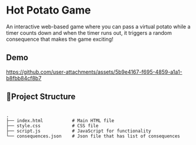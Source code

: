 # Hot Potato Game

An interactive web-based game where you can pass a virtual potato while a timer counts down and when the timer runs out, it triggers a random consequence that makes the game exciting!

## Demo

https://github.com/user-attachments/assets/5b9e4167-f695-4859-a1a1-b8fbb84cf8b7


## 📂Project Structure

```plaintext

.
├── index.html           # Main HTML file
├── style.css            # CSS file
├── script.js            # JavaScript for functionality
└── consequences.json    # Json file that has list of consequences
